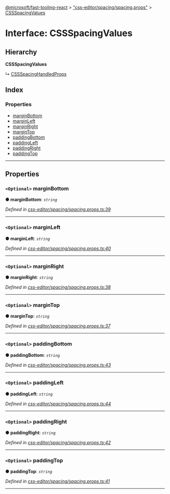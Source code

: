 [@microsoft/fast-tooling-react](../README.md) > ["css-editor/spacing/spacing.props"](../modules/_css_editor_spacing_spacing_props_.md) > [CSSSpacingValues](../interfaces/_css_editor_spacing_spacing_props_.cssspacingvalues.md)

# Interface: CSSSpacingValues

## Hierarchy

**CSSSpacingValues**

↳  [CSSSpacingHandledProps](_css_editor_spacing_spacing_props_.cssspacinghandledprops.md)

## Index

### Properties

* [marginBottom](_css_editor_spacing_spacing_props_.cssspacingvalues.md#marginbottom)
* [marginLeft](_css_editor_spacing_spacing_props_.cssspacingvalues.md#marginleft)
* [marginRight](_css_editor_spacing_spacing_props_.cssspacingvalues.md#marginright)
* [marginTop](_css_editor_spacing_spacing_props_.cssspacingvalues.md#margintop)
* [paddingBottom](_css_editor_spacing_spacing_props_.cssspacingvalues.md#paddingbottom)
* [paddingLeft](_css_editor_spacing_spacing_props_.cssspacingvalues.md#paddingleft)
* [paddingRight](_css_editor_spacing_spacing_props_.cssspacingvalues.md#paddingright)
* [paddingTop](_css_editor_spacing_spacing_props_.cssspacingvalues.md#paddingtop)

---

## Properties

<a id="marginbottom"></a>

### `<Optional>` marginBottom

**● marginBottom**: *`string`*

*Defined in [css-editor/spacing/spacing.props.ts:39](https://github.com/Microsoft/fast-dna/blob/164dd3ca/packages/fast-tooling-react/src/css-editor/spacing/spacing.props.ts#L39)*

___
<a id="marginleft"></a>

### `<Optional>` marginLeft

**● marginLeft**: *`string`*

*Defined in [css-editor/spacing/spacing.props.ts:40](https://github.com/Microsoft/fast-dna/blob/164dd3ca/packages/fast-tooling-react/src/css-editor/spacing/spacing.props.ts#L40)*

___
<a id="marginright"></a>

### `<Optional>` marginRight

**● marginRight**: *`string`*

*Defined in [css-editor/spacing/spacing.props.ts:38](https://github.com/Microsoft/fast-dna/blob/164dd3ca/packages/fast-tooling-react/src/css-editor/spacing/spacing.props.ts#L38)*

___
<a id="margintop"></a>

### `<Optional>` marginTop

**● marginTop**: *`string`*

*Defined in [css-editor/spacing/spacing.props.ts:37](https://github.com/Microsoft/fast-dna/blob/164dd3ca/packages/fast-tooling-react/src/css-editor/spacing/spacing.props.ts#L37)*

___
<a id="paddingbottom"></a>

### `<Optional>` paddingBottom

**● paddingBottom**: *`string`*

*Defined in [css-editor/spacing/spacing.props.ts:43](https://github.com/Microsoft/fast-dna/blob/164dd3ca/packages/fast-tooling-react/src/css-editor/spacing/spacing.props.ts#L43)*

___
<a id="paddingleft"></a>

### `<Optional>` paddingLeft

**● paddingLeft**: *`string`*

*Defined in [css-editor/spacing/spacing.props.ts:44](https://github.com/Microsoft/fast-dna/blob/164dd3ca/packages/fast-tooling-react/src/css-editor/spacing/spacing.props.ts#L44)*

___
<a id="paddingright"></a>

### `<Optional>` paddingRight

**● paddingRight**: *`string`*

*Defined in [css-editor/spacing/spacing.props.ts:42](https://github.com/Microsoft/fast-dna/blob/164dd3ca/packages/fast-tooling-react/src/css-editor/spacing/spacing.props.ts#L42)*

___
<a id="paddingtop"></a>

### `<Optional>` paddingTop

**● paddingTop**: *`string`*

*Defined in [css-editor/spacing/spacing.props.ts:41](https://github.com/Microsoft/fast-dna/blob/164dd3ca/packages/fast-tooling-react/src/css-editor/spacing/spacing.props.ts#L41)*

___

